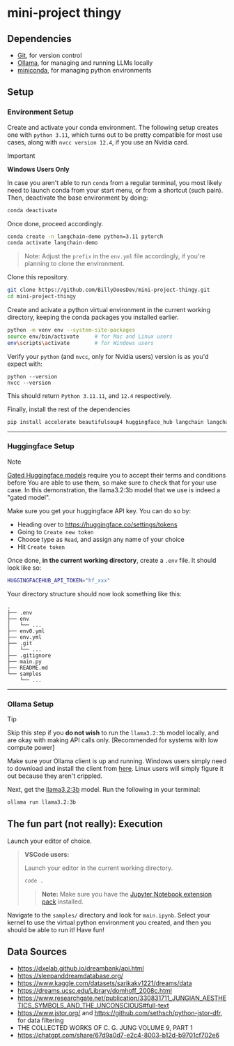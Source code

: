 # mini-project thingy

## Dependencies
- [Git](https://git-scm.com/downloads/), for version control
- [Ollama](https://ollama.com/), for managing and running LLMs locally
- [miniconda](https://www.anaconda.com/download/success), for managing python environments


## Setup

### Environment Setup

Create and activate your conda environment. The following setup creates one with `python 3.11`, which turns out to be pretty compatible for most use cases, along with `nvcc version 12.4`, if you use an Nvidia card.

> [!IMPORTANT]
> **Windows Users Only**
> 
> In case you aren't able to run `conda` from a regular terminal, you most likely need to launch conda from your start menu, or from a shortcut (such pain). Then, deactivate the base environment by doing:
> ```sh
> conda deactivate
> ```
> Once done, proceed accordingly.

```sh
conda create -n langchain-demo python=3.11 pytorch
conda activate langchain-demo
```
> Note: Adjust the `prefix` in the `env.yml` file accordingly, if you're planning to clone the environment.


Clone this repository.
```sh
git clone https://github.com/BillyDoesDev/mini-project-thingy.git
cd mini-project-thingy
```

Create and acivate a python virtual environment in the current working directory, keeping the conda packages you installed earlier.
```sh
python -m venv env --system-site-packages
source env/bin/activate     # for Mac and Linux users
env\scripts\activate        # for Windows users
```

Verify your `python` (and `nvcc`, only for Nvidia users) version is as you'd expect with:
```
python --version
nvcc --version
```
This should return `Python 3.11.11`, and `12.4` respectively.

Finally, install the rest of the dependencies
```sh
pip install accelerate beautifulsoup4 huggingface_hub langchain langchain-community langchain-huggingface langchain-ollama ollama python-dotenv requests sentence_transformers ipykernel iprogress
```
<hr>

### Huggingface Setup

> [!NOTE]
> [Gated Huggingface models](https://huggingface.co/docs/hub/en/models-gated#gated-models) require you to accept their terms and conditions before 
> You are able to use them, so make sure to check that for your use case. In this
> demonstration, the llama3.2:3b model that we use is indeed a "gated model".

Make sure you get your huggingface API key. You can do so by:
- Heading over to https://huggingface.co/settings/tokens
- Going to `Create new token`
- Choose type as `Read`, and assign any name of your choice
- Hit `Create token`

Once done, **in the current working directory**, create a `.env` file. It should look like so:
```sh
HUGGINGFACEHUB_API_TOKEN="hf_xxx"
```

Your directory structure should now look something like this:
```
.
├── .env
├── env
│   └── ...
├── env0.yml
├── env.yml
├── .git
│   └── ...
├── .gitignore
├── main.py
├── README.md
└── samples
    └── ...
```
<hr>

### Ollama Setup 

> [!TIP]
> Skip this step if you **do not wish** to run the `llama3.2:3b` model locally, and are okay with making API calls only. [Recommended for systems with low compute power]

Make sure your Ollama client is up and running. Windows users simply need to download and install the client from [here](https://ollama.com/). Linux users will simply figure it out because they aren't crippled.

Next, get the [llama3.2:3b](https://ollama.com/library/llama3.2) model. Run the following in your terminal:
```sh
ollama run llama3.2:3b
```


## The fun part (not really): Execution

Launch your editor of choice.

> **VSCode users:**
> 
> Launch your editor in the current working directory.
> ```sh
> code .
> ```
> 
> > **Note:** Make sure you have the [Jupyter Notebook extension pack](https://marketplace.visualstudio.com/items?itemName=ms-toolsai.jupyter) installed.

Navigate to the `samples/` directory and look for `main.ipynb`. Select your kernel to use the virtual python environment you created, and then you should be able to run it! Have fun!


## Data Sources

- https://dxelab.github.io/dreambank/api.html
- https://sleepanddreamdatabase.org/
- https://www.kaggle.com/datasets/sarikakv1221/dreams/data
- https://dreams.ucsc.edu/Library/domhoff_2008c.html
- https://www.researchgate.net/publication/330831711_JUNGIAN_AESTHETICS_SYMBOLS_AND_THE_UNCONSCIOUS#full-text
- https://www.jstor.org/ and https://github.com/sethsch/python-jstor-dfr, for data filtering
- THE COLLECTED WORKS OF C. G. JUNG VOLUME 9, PART 1
- https://chatgpt.com/share/67d9a0d7-e2c4-8003-b12d-b9701cf702e6
